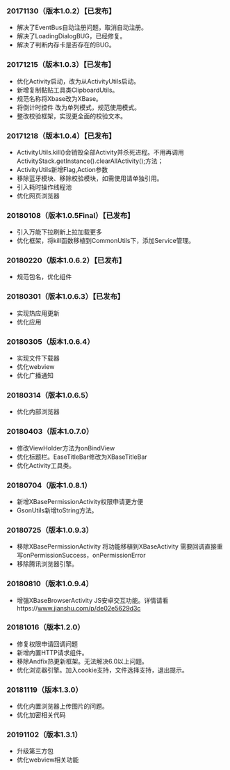 ### 20171130（版本1.0.2）【已发布】
+ 解决了EventBus自动注册问题，取消自动注册。
+ 解决了LoadingDialogBUG，已经修复。
+ 解决了判断内存卡是否存在的BUG。


### 20171215（版本1.0.3）【已发布】
+ 优化Activity启动，改为从ActivityUtils启动。
+ 新增复制黏贴工具类ClipboardUtils。
+ 规范名称将Xbase改为XBase。
+ 将倒计时控件 改为单列模式，规范使用模式。
+ 整改校验框架，实现更全面的校验文本。

### 20171218（版本1.0.4）【已发布】
+ ActivityUtils.kill()会销毁全部Activity并杀死进程。不用再调用ActivityStack.getInstance().clearAllActivity();方法；
+ ActivityUtils新增Flag,Action参数
+ 移除蓝牙模块、移除校验模块，如需使用请单独引用。
+ 引入耗时操作线程池
+ 优化网页浏览器

### 20180108（版本1.0.5Final）【已发布】
+ 引入万能下拉刷新上拉加载更多
+ 优化框架，将kill函数移植到CommonUtils下，添加Service管理。

### 20180220（版本1.0.6.2）【已发布】
+ 规范包名，优化组件

### 20180301（版本1.0.6.3）【已发布】
+ 实现热应用更新
+ 优化应用

### 20180305（版本1.0.6.4）
+ 实现文件下载器
+ 优化webview
+ 优化广播通知

### 20180314（版本1.0.6.5）
+ 优化内部浏览器

### 20180403（版本1.0.7.0）
+ 修改ViewHolder方法为onBindView
+ 优化标题栏。EaseTitleBar修改为XBaseTitleBar
+ 优化Activity工具类。

### 20180704（版本1.0.8.1）
+ 新增XBasePermissionActivity权限申请更方便
+ GsonUtils新增toString方法。

### 20180725（版本1.0.9.3）
+ 移除XBasePermissionActivity  将功能移植到XBaseActivity  需要回调直接重写onPermissionSuccess，onPermissionError
+ 移除腾讯浏览器引擎。

### 20180810（版本1.0.9.4）
+ 增强XBaseBrowserActivity JS安卓交互功能。详情请看https://www.jianshu.com/p/de02e5629d3c

### 20181016（版本1.2.0）
+ 修复权限申请回调问题
+ 新增内置HTTP请求组件。
+ 移除Andfix热更新框架。无法解决6.0以上问题。
+ 优化浏览器引擎。加入cookie支持，文件选择支持，退出提示。

### 20181119（版本1.3.0）
+ 优化内置浏览器上传图片的问题。
+ 优化加密相关代码

### 20191102（版本1.3.1）
+ 升级第三方包
+ 优化webview相关功能